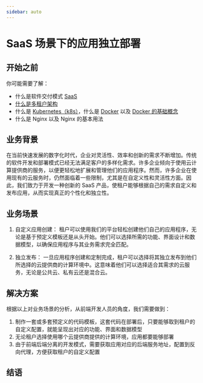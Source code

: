 ```yaml
---
sidebar: auto
---
```


# SaaS 场景下的应用独立部署

## 开始之前

你可能需要了解：

- 什么是软件交付模式 [SaaS](https://zh.wikipedia.org/zh-cn/%E8%BD%AF%E4%BB%B6%E5%8D%B3%E6%9C%8D%E5%8A%A1)
- [什么是多租户架构](https://www.redhat.com/zh/topics/cloud-computing/what-is-multitenancy)
- 什么是 [Kubernetes（k8s）](https://zh.wikipedia.org/zh-cn/Kubernetes)，什么是 [Docker](https://zh.wikipedia.org/zh-cn/Docker) 以及 [Docker 的基础概念](https://docs.docker.com/get-started/)
- 什么是 Nginx 以及 Nginx 的基本用法

## 业务背景

在当前快速发展的数字化时代，企业对灵活性、效率和创新的需求不断增加。传统的软件开发和部署模式已经无法满足客户的多样化需求。许多企业倾向于使用云计算提供商的服务，以便更轻松地扩展和管理他们的应用程序。然而，许多企业在使用现有的云服务时，仍然面临着一些限制，尤其是在自定义性和灵活性方面。因此，我们致力于开发一种创新的 SaaS 产品，使租户能够根据自己的需求自定义和发布应用，从而实现真正的个性化和独立性。

## 业务场景

1. 自定义应用创建： 租户可以使用我们的平台轻松创建他们自己的应用程序，无论是基于预定义模板还是从头开始。他们可以选择所需的功能、界面设计和数据模型，以确保应用程序与其业务需求完全匹配。

2. 独立发布： 一旦应用程序创建和定制完成，租户可以选择将其独立发布到他们所选择的云提供商的计算环境中。这意味着他们可以选择适合其需求的云服务，无论是公共云、私有云还是混合云。

## 解决方案

根据以上对业务场景的分析，从前端开发人员的角度，我们需要做到：

1. 制作一套或多套预定义的代码模板，这套代码在部署后，只要能够取到租户的自定义配置，就能呈现出对应的功能、界面和数据模型
2. 无论租户选择使用哪个云提供商提供的计算环境，应用都要能够部署
3. 由于前端后端分离的开发模式，需要获取应用对应的后端服务地址，配置到反向代理，方便获取租户的自定义配置

## 结语
